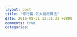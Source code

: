```yaml
---
layout: post
title: "修行篇-五大常用算法"
date: 2016-08-31 12:31:31 +0800
comments: true
categories: 
---
```


